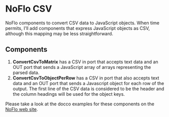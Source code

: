 NoFlo CSV
=========

NoFlo components to convert CSV data to JavaScript objects.  When time permits, I'll add components that
express JavaScript objects as CSV, although this mapping may be less straightforward.

Components
----------

1. **ConvertCsvToMatrix** has a CSV in port that accepts text data and an OUT port that sends a JavaScript array of arrays representing the parsed data.
2. **ConvertCsvToObjectPerRow** has a CSV in port that also accepts text data and an OUT port that sends a Javascript object for each row of the output.  The first line of the CSV data is considered to be the header and the column headings will be used for the object keys.

Please take a look at the docco examples for these components on the [NoFlo web site](http://noflojs.org).
